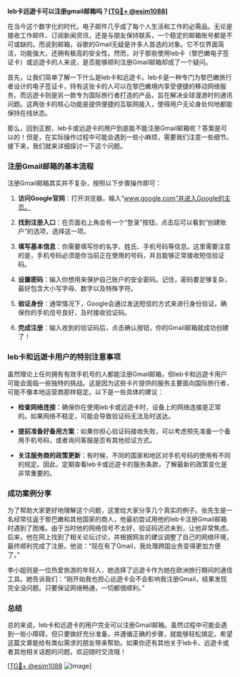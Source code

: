 **leb卡远遊卡可以注册gmail邮箱吗？[[TG💪+ @esim1088](https://t.me/s/esim1088)]**

在当今这个数字化的时代，电子邮件几乎成了每个人生活和工作的必需品。无论是接收工作邮件、订阅新闻资讯，还是与朋友保持联系，一个稳定的邮箱账号都是不可或缺的。而说到邮箱，谷歌的Gmail无疑是许多人首选的对象。它不仅界面简洁，功能强大，还拥有极高的安全性。然而，对于那些使用leb卡（黎巴嫩电子签证卡）或远遊卡的人来说，是否能够顺利注册Gmail邮箱却成了一个疑问。

首先，让我们简单了解一下什么是leb卡和远遊卡。leb卡是一种专门为黎巴嫩旅行者设计的电子签证卡，持有这张卡的人可以在黎巴嫩境内享受便捷的移动网络服务。而远遊卡则是另一款专为国际旅行者打造的产品，旨在解决全球漫游时的通讯问题。这两张卡的核心功能是提供便捷的互联网接入，使得用户无论身处何地都能保持在线状态。

那么，回到正题，leb卡或远遊卡的用户到底能不能注册Gmail邮箱呢？答案是可以的！但是，在实际操作过程中可能会遇到一些小麻烦，需要我们注意一些细节。接下来，我们就来详细探讨一下这个问题。

### 注册Gmail邮箱的基本流程

注册Gmail邮箱其实并不复杂，按照以下步骤操作即可：

1. **访问Google官网**：打开浏览器，输入“www.google.com”并进入Google的主页。
   
2. **找到注册入口**：在页面右上角会有一个“登录”按钮，点击后可以看到“创建账户”的选项，选择这一项。

3. **填写基本信息**：你需要填写你的名字、姓氏、手机号码等信息。这里需要注意的是，手机号码必须是你当前正在使用的号码，并且能够正常接收短信验证码。

4. **设置密码**：输入你想用来保护自己账户的安全密码。记住，密码要足够复杂，最好包含大小写字母、数字以及特殊字符。

5. **验证身份**：通常情况下，Google会通过发送短信的方式来进行身份验证。确保你的手机信号良好，及时接收验证码。

6. **完成注册**：输入收到的验证码后，点击确认按钮，你的Gmail邮箱就成功创建了！

### leb卡和远遊卡用户的特别注意事项

虽然理论上任何拥有有效手机号的人都能注册Gmail邮箱，但leb卡和远遊卡用户可能会面临一些独特的挑战。这是因为这些卡片提供的服务主要面向国际旅行者，可能不像本地运营商那样稳定。以下是一些具体的建议：

- **检查网络连接**：确保你在使用leb卡或远遊卡时，设备上的网络连接是正常的。如果网络不稳定，可能会导致验证码无法及时送达。
  
- **提前准备好备用方案**：如果你担心验证码接收失败，可以考虑预先准备一个备用手机号码，或者询问客服是否有其他验证方式。

- **关注服务商的政策更新**：有时候，不同的国家和地区对手机号码的使用有不同的规定。因此，定期查看leb卡或远遊卡的服务条款，了解最新的政策变化是非常重要的。

### 成功案例分享

为了帮助大家更好地理解这个问题，这里给大家分享几个真实的例子。张先生是一名经常往返于黎巴嫩和其他国家的商人，他最初尝试用他的leb卡注册Gmail邮箱时遇到了困难。由于当时他的网络信号不太好，验证码迟迟未到，让他非常焦虑。后来，他在网上找到了相关论坛讨论，并根据网友的建议调整了自己的网络环境，最终顺利完成了注册。他说：“现在有了Gmail，我处理跨国业务变得更加方便了。”

李小姐则是一位热爱旅游的年轻人，她选择了远遊卡作为她在欧洲旅行期间的通信工具。她告诉我们：“刚开始我也担心远遊卡会不会影响我注册Gmail，结果发现完全没问题。只要保证网络畅通，一切都很顺利。”

### 总结

总的来说，leb卡和远遊卡的用户完全可以注册Gmail邮箱。虽然过程中可能会遇到一些小障碍，但只要做好充分准备，并遵循正确的步骤，就能够轻松搞定。希望这篇文章能给有类似需求的朋友带来帮助。如果你还有其他关于leb卡、远遊卡或者其他相关话题的问题，欢迎随时交流哦！

[[TG💪+ @esim1088](https://t.me/s/esim1088) ![Image](https://i.postimg.cc/4NQfJmqS/Snipaste-2025-05-13-00-14-12.png)]
